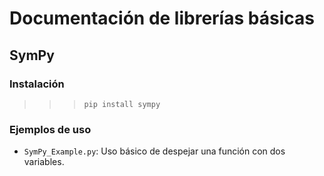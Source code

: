 # Documentación de librerías básicas

## SymPy

### Instalación
>>> `pip install sympy`

### Ejemplos de uso
- `SymPy_Example.py`: Uso básico de despejar una función con dos variables.

